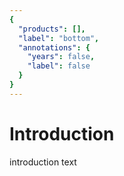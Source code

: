 ```yaml
---
{
  "products": [],
  "label": "bottom",
  "annotations": {
    "years": false,
    "label": false
  }
}
---
```


# Introduction

introduction text